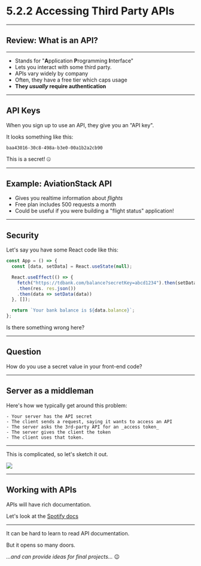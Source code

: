 # 5.2.2 Accessing Third Party APIs

---

## Review: What is an API?

---

- Stands for "**A**pplication **P**rogramming **I**nterface"
- Lets you interact with some third party.
- APIs vary widely by company
- Often, they have a free tier which caps usage
- **They _usually_ require authentication**

---

## API Keys

When you sign up to use an API, they give you an "API key".

It looks something like this:

`baa43016-30c8-498a-b3e0-00a1b2a2cb90`

This is a secret! 🤐

---

## Example: AviationStack API

- Gives you realtime information about _flights_
- Free plan includes 500 requests a month
- Could be useful if you were building a "flight status" application!

---

## Security

Let's say you have some React code like this:

```js
const App = () => {
  const [data, setData] = React.useState(null);

  React.useEffect(() => {
    fetch("https://tdbank.com/balance?secretKey=abcd1234").then(setData);
    .then(res. res.json())
    .then(data => setData(data))
  }, []);

  return `Your bank balance is ${data.balance}`;
};
```

Is there something wrong here?

---

## Question

How do you use a secret value in your front-end code?

---

## Server as a middleman

Here's how we typically get around this problem:

```
- Your server has the API secret
- The client sends a request, saying it wants to access an API
- The server asks the 3rd-party API for an _access token_
- The server gives the client the token
- The client uses that token.
```

---

This is complicated, so let's sketch it out.

<img src="./assets/api-sketch.png" />

---

## Working with APIs

APIs will have rich documentation.

Let's look at the [Spotify docs](https://developer.spotify.com/documentation/web-api/reference/artists/get-artist/)

---

It can be hard to learn to read API documentation.

But it opens so many doors.

_...and can provide ideas for final projects..._ 😉
